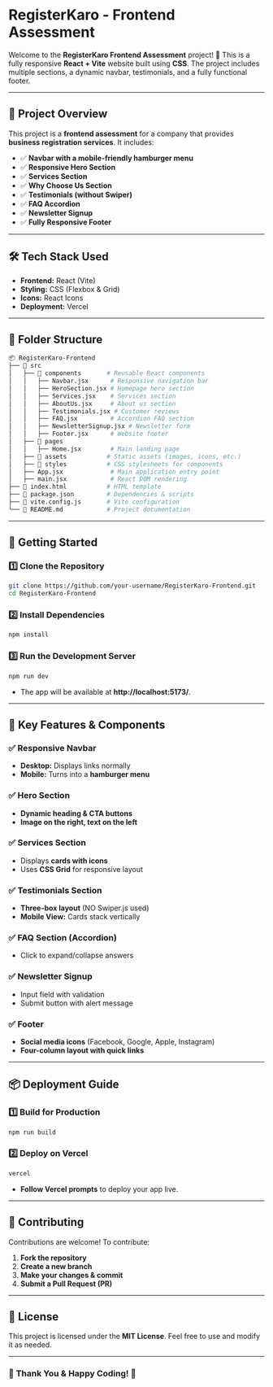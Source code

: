 # RegisterKaro - Frontend Assessment

Welcome to the **RegisterKaro Frontend Assessment** project! 🚀 This is a fully responsive **React + Vite** website built using **CSS**. The project includes multiple sections, a dynamic navbar, testimonials, and a fully functional footer.

---

## 📌 **Project Overview**

This project is a **frontend assessment** for a company that provides **business registration services**. It includes:
- ✅ **Navbar with a mobile-friendly hamburger menu**
- ✅ **Responsive Hero Section**
- ✅ **Services Section**
- ✅ **Why Choose Us Section**
- ✅ **Testimonials (without Swiper)**
- ✅ **FAQ Accordion**
- ✅ **Newsletter Signup**
- ✅ **Fully Responsive Footer**

---

## 🛠 **Tech Stack Used**

- **Frontend:** React (Vite)
- **Styling:** CSS (Flexbox & Grid)
- **Icons:** React Icons
- **Deployment:** Vercel

---

## 📂 **Folder Structure**

```bash
📦 RegisterKaro-Frontend
├── 📂 src
│   ├── 📂 components       # Reusable React components
│   │   ├── Navbar.jsx      # Responsive navigation bar
│   │   ├── HeroSection.jsx # Homepage hero section
│   │   ├── Services.jsx    # Services section
│   │   ├── AboutUs.jsx     # About us section
│   │   ├── Testimonials.jsx # Customer reviews
│   │   ├── FAQ.jsx         # Accordion FAQ section
│   │   ├── NewsletterSignup.jsx # Newsletter form
│   │   ├── Footer.jsx      # Website footer
│   ├── 📂 pages
│   │   ├── Home.jsx        # Main landing page
│   ├── 📂 assets           # Static assets (images, icons, etc.)
│   ├── 📂 styles           # CSS stylesheets for components
│   ├── App.jsx             # Main application entry point
│   ├── main.jsx            # React DOM rendering
├── 📄 index.html           # HTML template
├── 📄 package.json         # Dependencies & scripts
├── 📄 vite.config.js       # Vite configuration
└── 📄 README.md            # Project documentation
```

---

## 🚀 **Getting Started**

### **1️⃣ Clone the Repository**
```sh
git clone https://github.com/your-username/RegisterKaro-Frontend.git
cd RegisterKaro-Frontend
```

### **2️⃣ Install Dependencies**
```sh
npm install
```

### **3️⃣ Run the Development Server**
```sh
npm run dev
```
- The app will be available at **http://localhost:5173/**.

---

## 🎨 **Key Features & Components**

### ✅ **Responsive Navbar**
- **Desktop:** Displays links normally
- **Mobile:** Turns into a **hamburger menu**

### ✅ **Hero Section**
- **Dynamic heading & CTA buttons**
- **Image on the right, text on the left**

### ✅ **Services Section**
- Displays **cards with icons**
- Uses **CSS Grid** for responsive layout

### ✅ **Testimonials Section**
- **Three-box layout** (NO Swiper.js used)
- **Mobile View:** Cards stack vertically

### ✅ **FAQ Section (Accordion)**
- Click to expand/collapse answers

### ✅ **Newsletter Signup**
- Input field with validation
- Submit button with alert message

### ✅ **Footer**
- **Social media icons** (Facebook, Google, Apple, Instagram)
- **Four-column layout with quick links**

---

## 📦 **Deployment Guide**

### **1️⃣ Build for Production**
```sh
npm run build
```

### **2️⃣ Deploy on Vercel**
```sh
vercel
```
- **Follow Vercel prompts** to deploy your app live.

---

## 🤝 **Contributing**

Contributions are welcome! To contribute:
1. **Fork the repository**
2. **Create a new branch**
3. **Make your changes & commit**
4. **Submit a Pull Request (PR)**

---

## 📄 **License**

This project is licensed under the **MIT License**. Feel free to use and modify it as needed.

---

### 🎯 **Thank You & Happy Coding!** 🚀